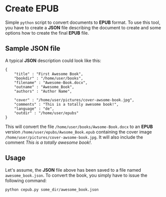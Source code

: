 Create EPUB
===========

Simple ``python`` script to convert documents to **EPUB** format. To use
this tool, you have to create a **JSON** file describing the document to
create and some options how to create the final **EPUB** file.

Sample JSON file
----------------

A typical **JSON** description could look like this:

    {
        "title" : "First Awesome Book",
        "bookdir" : "/home/user/books",
        "filename" : "Awesome-Book.docx",
        "outname" : "Awesome_Book",
        "authors" : "Author Name",

        "cover" : "/home/user/pictures/cover-awsome-book.jpg",
        "comments" : "This is a totally awesome book!",
        "language" : "de",
        "outdir" : "/home/user/epubs"
    }

This will convert the file ``/home/user/books/Awsome-Book.docx`` to an
**EPUB** version ``/home/user/epubs/Awsome_Book.epub`` containing the
cover image ``/home/user/pictures/cover-awsome-book.jpg``. It will
also include the comment *This is a totally awesome book!*.

Usage
-----

Let's assume, the **JSON** file above has been saved to a file named
``awesome_book.json``. To convert the book, you simply have to issue
the following command:

    python cepub.py some_dir/awesome_book.json
